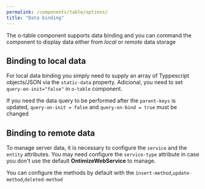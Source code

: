 ```yaml
---
permalink: /components/table/options/
title: "Data binding"
---
```


The o-table component supports data binding and you can command the component to display data either from *local* or *remote* data storage

## Binding to local data

For local data binding you simply need to supply an array of Typpescript objects/JSON via the `static-data` property. Adicional, you need to set `query-on-init="false"` in `o-table` component.

If you need the data query to be performed after the `parent-keys` is updated, `query-on-init = false` and `query-on-bind = true` must be changed

## Binding to remote data 

To manage server data, it is necessary to configure the `service` and the `entity` attributes. You may need configure the `service-type` attribute in case you don't use the default **OntimizeWebService** to manage.

You can configure the methods by default with the `ìnsert-method`,`update-method`,`deleted-method`





